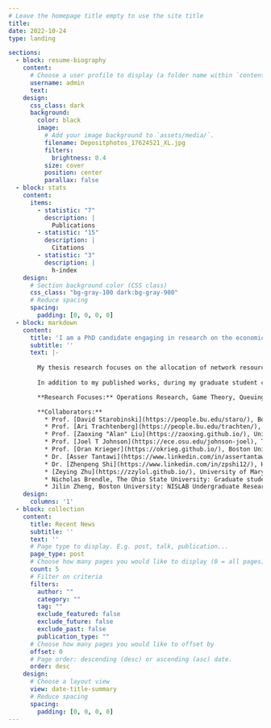 ```yaml
---
# Leave the homepage title empty to use the site title
title:
date: 2022-10-24
type: landing

sections:
  - block: resume-biography
    content:
      # Choose a user profile to display (a folder name within `content/authors/`)
      username: admin
      text:
    design:
      css_class: dark
      background:
        color: black
        image:
          # Add your image background to `assets/media/`.
          filename: Depositphotos_17624521_XL.jpg
          filters:
            brightness: 0.4
          size: cover
          position: center
          parallax: false
  - block: stats
    content:
      items:
        - statistic: "7"
          description: |
            Publications
        - statistic: "15"
          description: |
            Citations
        - statistic: "3"
          description: |
            h-index
    design:
      # Section background color (CSS class)
      css_class: "bg-gray-100 dark:bg-gray-900"
      # Reduce spacing
      spacing:
        padding: [0, 0, 0, 0]
  - block: markdown
    content:
      title: 'I am a PhD candidate engaging in research on the economics of cloud computing and cognitive radio networks'
      subtitle: ''
      text: |-
        
        My thesis research focuses on the allocation of network resources, particularly the economic impact of user agent behavior in dynamic enviornments on priority assignment and scheduling of jobs. My interest in these areas in general, and the economics of communications systems in specific, stems from a desire to leverage resource sharing to improve access to communications networks for all. This especially holds in the internet space, where wireless connectivity is an essential pillar for expansion of high speed internet services.
        
        In addition to my published works, during my graduate student career I have been involved with Boston University’s Student Association of Graduate Engineers (SAGE) in various executive board roles, have served on a graduate student advisory committee providing feedback for graduate student focused University initiatives and proposed policy update to the Associate Provost for Graduate Affairs, and served on the organizing committee for the 10th BU CISE Graduate Student Workshop.

        **Research Focuses:** Operations Research, Game Theory, Queuing Theory, Cloud Computing, and Network Security.

        **Collaborators:**
          * Prof. [David Starobinski](https://people.bu.edu/staro/), Boston University: Thesis advisor, NISLAB co-Principal Investigator
          * Prof. [Ari Trachtenberg](https://people.bu.edu/trachten/), Boston University: NISLAB co-Principal Investigator
          * Prof. [Zaoxing "Alan" Liu](https://zaoxing.github.io/), University of Maryland: Computer Science professor, researcher in large-scale networked systems and security 
          * Prof. [Joel T Johnson](https://ece.osu.edu/johnson-joel), The Ohio State University: ElectroScience Labratory affilaite, researcher in remote sensing and microwave radiometry
          * Prof. [Oran Krieger](https://okrieg.github.io/), Boston University and Mass Open Cloud Alliance: researcher focused on open cloud technologies, provided oversight to Bare Metal Marketplace project I co-mentored. 
          * Dr. [Asser Tantawi](https://www.linkedin.com/in/assertantawi/), IBM Research: researcher in cloud computing technology, supervisor during summer internship
          * Dr. [Zhenpeng Shi](https://www.linkedin.com/in/zpshi12/), Huawei: BU NISLAB Alum and collaborator on shared buy-in economics
          * [Zeying Zhu](https://zzylol.github.io/), University of Maryland: PhD Candidate supervised by Prof. Liu, research focused on performance and security improvements to monitoring tools such as Prometheus 
          * Nicholas Brendle, The Ohio State University: Graduate student supervised by Prof. Johnson
          * Jilin Zheng, Boston University: NISLAB Undergraduate Research Assistant, working on problems related to 
    design:
      columns: '1'
  - block: collection
    content:
      title: Recent News
      subtitle: ''
      text: ''
      # Page type to display. E.g. post, talk, publication...
      page_type: post
      # Choose how many pages you would like to display (0 = all pages)
      count: 5
      # Filter on criteria
      filters:
        author: ""
        category: ""
        tag: ""
        exclude_featured: false
        exclude_future: false
        exclude_past: false
        publication_type: ""
      # Choose how many pages you would like to offset by
      offset: 0
      # Page order: descending (desc) or ascending (asc) date.
      order: desc
    design:
      # Choose a layout view
      view: date-title-summary
      # Reduce spacing
      spacing:
        padding: [0, 0, 0, 0]
---
```

